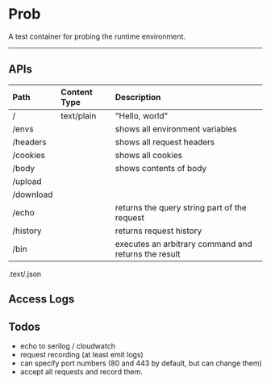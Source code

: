 # Prob

A test container for probing the runtime environment.

---

## APIs

|Path|Content Type|Description|
|:--|:--|:--|
|/|text/plain|"Hello, world"|
|/envs||shows all environment variables|
|/headers||shows all request headers|
|/cookies||shows all cookies|
|/body||shows contents of body|
|/upload|||
|/download|||
|/echo||returns the query string part of the request|
|/history||returns request history|
|/bin||executes an arbitrary command and returns the result|

.text/.json

## Access Logs


## Todos

* echo to serilog / cloudwatch
* request recording (at least emit logs)
* can specify port numbers (80 and 443 by default, but can change them)
* accept all requests and record them.


